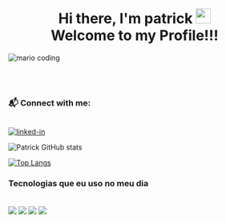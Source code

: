 <h1 align="center">
  Hi there, I'm patrick
  <img 
    src="https://raw.githubusercontent.com/iampavangandhi/iampavangandhi/master/gifs/Hi.gif"
    width="30px">
  <br />
  Welcome to my Profile!!!
</h1>

<div>
  <img
    src="https://i.imgur.com/1ZvVkDc.gif" 
    alt="mario coding"
    />
</div>

<p>
  <br />
  <br />
</p>

<div>
  <h3>
    📬 Connect with me:
  </h3>
  <br />
  <a href="https://www.linkedin.com/in/patrick-sampaio-111609230/">
    <img 
      src="https://img.shields.io/badge/Linkedin-0077B5?style=for-the-badge&amp;logo=LinkedIn&amp;logoColor=white" 
      alt="linked-in">
  </a>
</div>

![Patrick GitHub stats](https://github-readme-stats.vercel.app/api?username=PatrickSampa&theme=dracula&show_icons=true)

[![Top Langs](https://github-readme-stats.vercel.app/api/top-langs/?username=PatrickSampa)](https://github.com/anuraghazra/github-readme-stats)

### Tecnologias que eu uso no meu dia

<div style="display: online_block"><br/>
    <img align="center" lt="html5" src="https://img.shields.io/badge/TypeScript-007ACC?style=for-the-badge&logo=typescript&logoColor=white" />
    <img align="center" lt="html5" src="https://img.shields.io/badge/Java-ED8B00?style=for-the-badge&logo=openjdk&logoColor=white" />
    <img align="center" lt="html5" src="https://img.shields.io/badge/Node.js-43853D?style=for-the-badge&logo=node.js&logoColor=white" />
    <img align="center" lt="html5" src="https://img.shields.io/badge/Spring-6DB33F?style=for-the-badge&logo=spring&logoColor=white/)]" /> 
</div>



